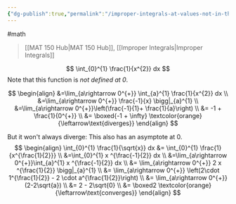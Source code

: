 ```yaml
---
{"dg-publish":true,"permalink":"/improper-integrals-at-values-not-in-the-domain-asymptotes/","dgHomeLink":true,"dgPassFrontmatter":false}
---
```


#math 
> [[MAT 150 Hub|MAT 150 Hub]], [[Improper Integrals|Improper Integrals]]

$$
\int_{0}^{1} \frac{1}{x^{2}} dx
$$
Note that this function is *not defined at $0$*.

$$
\begin{align}
&=\lim_{a\rightarrow 0^{+}} \int_{a}^{1} \frac{1}{x^{2}} dx \\
&=\lim_{a\rightarrow 0^{+}} \frac{-1}{x} \bigg|_{a}^{1} \\
&=\lim_{a\rightarrow 0^{+}}\left(\frac{-1}{1}+ \frac{1}{a}\right) \\
&= -1 + \frac{1}{0^{+}} \\
&= \boxed{-1 + \infty} \textcolor{orange}{\leftarrow\text{diverges}}
\end{align}
$$

But it won't always diverge:
This also has an asymptote at $0$.
$$
\begin{align}
\int_{0}^{1} \frac{1}{\sqrt{x}} dx &= \int_{0}^{1} \frac{1}{x^{\frac{1}{2}}} \\
&=\int_{0}^{1} x ^{\frac{-1}{2}} dx \\
&=\lim_{a\rightarrow 0^{+}}\int_{a}^{1} x ^{\frac{-1}{2}} dx \\
&= \lim_{a\rightarrow 0^{+}} 2 x ^{\frac{1}{2}} \bigg|_{a}^{1} \\
&= \lim_{a\rightarrow 0^{+}} \left(2\cdot 1^{\frac{1}{2}} - 2 \cdot a^{\frac{1}{2}}\right) \\
&= \lim_{a\rightarrow 0^{+}} (2-2\sqrt{a}) \\
&= 2 - 2\sqrt{0} \\
&= \boxed2 \textcolor{orange}{\leftarrow\text{converges}}
\end{align}
$$